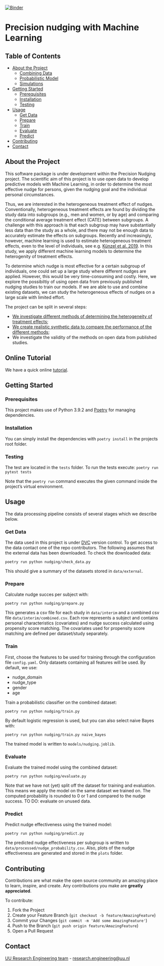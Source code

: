 [![Binder](https://mybinder.org/badge_logo.svg)](https://mybinder.org/v2/gh/UtrechtUniversity/nudging/HEAD?labpath=examples%2Ftutorial.ipynb)

# Precision nudging with Machine Learning


<!-- TABLE OF CONTENTS -->
## Table of Contents
- [About the Project](#about-the-project)
   - [Combining Data](docs/combining_data.md)
   - [Probabilistic Model](docs/probabilistic_model.md)
   - [Simulations](docs/simulations.md)
- [Getting Started](#getting-started)
   - [Prerequisites](#prerequisites)
   - [Installation](#installation)
   - [Testing](#testing)
- [Usage](#usage)
   - [Get Data](#get-data)
   - [Prepare](#prepare)
   - [Train](#train)
   - [Evaluate](#evaluate)
   - [Predict](#predict)
- [Contributing](#contributing)
- [Contact](#contact)


## About the Project
This software package is under development within the Precision Nudging project. The scientific aim of this project is to use open data to develop predictive models with Machine Learning, in order to determine the most effective nudge for persons, given the nudging goal and the individual personal circumstances. 

Thus, we are interested in the heterogeneous treatment effect of nudges. Conventionally, heterogeneous treatment effects are found by dividing the study data into subgroups (e.g., men and women, or by age) and comparing the conditional average treatment effect (CATE) between subgroups. A challenge with this approach is that each subgroup may have substantially less data than the study as a whole, and there may not be enough data to accurately estimate the effects on subgroups. Recently and increasingly, however, machine learning is used to estimate heterogeneous treatment effects, even to the level of individuals, see e.g. [Künzel et al. 2019](https://www.pnas.org/content/116/10/4156). In this study, we apply different machine learning models to determine the heterogenity of treatment effects.

To determine which nudge is most effective for a certain subgroup of individuals, one could set up a large study where different nudges are applied. However, this would be very time-consuming and costly. Here, we explore the possibiltiy of using open data from previously published nudging studies to train our models. If we are able to use and combine existing datasets, we can study the heterogeneous effects of nudges on a large scale with limited effort.

The project can be split in several steps:
- [We investigate different methods of determining the heterogeneity of treatment effects](docs/methods.md);
- [We create realistic synthetic data to compare the performance of the different methods](docs/simulations.md);
- We investigate the validity of the methods on open data from published studies.


## Online Tutorial

We have a quick online [tutorial](https://mybinder.org/v2/gh/UtrechtUniversity/nudging/HEAD?labpath=examples%2Ftutorial.ipynb).

## Getting Started

### Prerequisites
This project makes use of Python 3.9.2 and [Poetry](https://python-poetry.org/) for managing dependencies. 

### Installation
You can simply install the dependencies with 
`poetry install` in the projects root folder.

### Testing
The test are located in the `tests` folder. To run the tests execute:
`poetry run pytest tests`

Note that the `poetry run` command executes the given command inside the project’s virtual environment.

## Usage
The data processing pipeline consists of several stages which we describe below.

### Get Data
The data used in this project is under [DVC](https://dvc.org/) version control. To get access to the data contact one of the repo contributors. The following assumes that the external data has been downloaded. To check the downloaded data:

`poetry run python nudging/check_data.py`

This should give a summary of the datasets stored in `data/external`.

### Prepare
Calculate nudge succes per subject with:

`poetry run python nudging/prepare.py`

This generates a csv file for each study in `data/interim` and a combined csv file `data/interim/combined.csv`. Each row represents a subject and contains personal characteristics (covariates) and nudge success calculated using propensity score matching. The covariates used for propensity score matching are defined per dataset/study separately.

### Train
First, choose the features to be used for training through the configuration file `config.yaml`. Only datasets containing all features will be used. By default, we use:
- nudge_domain
- nudge_type
- gender
- age

Train a probabilistic classifier on the combined dataset:

`poetry run python nudging/train.py`

By default logistic regression is used, but you can also select naive Bayes with:

`poetry run python nudging/train.py naive_bayes`

The trained model is written to `models/nudging.joblib`.

### Evaluate
Evaluate the trained model using the combined dataset:

`poetry run python nudging/evaluate.py`

 Note that we have not (yet) split off the dataset for training and evaluation. This means we apply the model on the same dataset we trained on. The computed probability is rounded to 0 or 1 and compared to the nudge success. TO DO: evaluate on unused data.

### Predict
Predict nudge effectiveness using the trained model:

`poetry run python nudging/predict.py`

The predicted nudge effectiveness per subgroup is written to `data/processed/nudge_probability.csv`. Also, plots of the nudge effectiveness are generated and stored in the `plots` folder.


<!-- CONTRIBUTING -->
## Contributing

Contributions are what make the open source community an amazing place to learn, inspire, and create. Any contributions you make are **greatly appreciated**.

To contribute:

1. Fork the Project
2. Create your Feature Branch (`git checkout -b feature/AmazingFeature`)
3. Commit your Changes (`git commit -m 'Add some AmazingFeature'`)
4. Push to the Branch (`git push origin feature/AmazingFeature`)
5. Open a Pull Request


<!-- CONTACT -->
## Contact
[UU Research Engineering team](https://github.com/orgs/UtrechtUniversity/teams/research-engineering) - research.engineering@uu.nl
